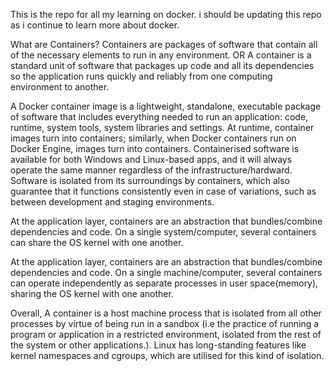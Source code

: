 This is the repo for all my learning on docker. i should be updating this repo as i continue to learn more about docker.

What are Containers?
Containers are packages of software that contain all of the necessary elements to run in any environment. OR A container is a standard unit of software that packages up code and all its dependencies so the application runs quickly and reliably from one computing environment to another. 

A Docker container image is a lightweight, standalone, executable package of software that includes everything needed to run an application: code, runtime, system tools, system libraries and settings.
At runtime, container images turn into containers; similarly, when Docker containers run on Docker Engine, images turn into containers. Containerised software is available for both Windows and Linux-based apps, and it will always operate the same manner regardless of the infrastructure/hardward. Software is isolated from its surroundings by containers, which also guarantee that it functions consistently even in case of variations, such as between development and staging environments.

At the application layer, containers are an abstraction that bundles/combine dependencies and code. On a single system/computer, several containers can share the OS kernel with one another.

At the application layer, containers are an abstraction that bundles/combine dependencies and code. On a single machine/computer, several containers can operate independently as separate processes in user space(memory), sharing the OS kernel with one another.

Overall, A container is a host machine process that is isolated from all other processes by virtue of being run in a sandbox (i.e the practice of running a program or application in a restricted environment, isolated from the rest of the system or other applications.). Linux has long-standing features like kernel namespaces and cgroups, which are utilised for this kind of isolation.